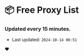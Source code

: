 # :package: Free Proxy List
### Updated every 15 minutes.

- Last updated: `2024-10-14 00:51`

:heart:
